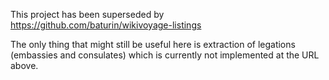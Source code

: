 This project has been superseded by https://github.com/baturin/wikivoyage-listings

The only thing that might still be useful here is extraction of legations (embassies and consulates) which is currently not implemented at the URL above.
